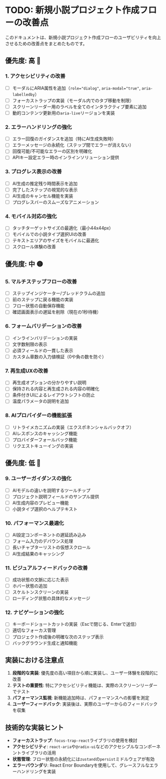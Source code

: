 # TODO: 新規小説プロジェクト作成フローの改善点

このドキュメントは、新規小説プロジェクト作成フローのユーザビリティを向上させるための改善点をまとめたものです。

## 優先度: 高 🔴

### 1. アクセシビリティの改善
- [ ] モーダルにARIA属性を追加（`role="dialog"`, `aria-modal="true"`, `aria-labelledby`）
- [ ] フォーカストラップの実装（モーダル内でのタブ移動を制限）
- [ ] スクリーンリーダー用のラベルを全てのインタラクティブ要素に追加
- [ ] 動的コンテンツ更新用の`aria-live`リージョンを実装

### 2. エラーハンドリングの強化
- [ ] エラー回復のガイダンスを追加（特にAI生成失敗時）
- [ ] エラーメッセージの永続化（ステップ間でエラーが消えない）
- [ ] 回復可能/不可能なエラーの区別を明確化
- [ ] APIキー設定エラー時のインラインソリューション提供

### 3. プログレス表示の改善
- [ ] AI生成の推定残り時間表示を追加
- [ ] 完了したステップの視覚的な表示
- [ ] AI生成のキャンセル機能を実装
- [ ] プログレスバーのスムーズなアニメーション

### 4. モバイル対応の強化
- [ ] タッチターゲットサイズの最適化（最小44x44px）
- [ ] モバイルでの小説タイプ選択UIの改善
- [ ] テキストエリアのサイズをモバイルに最適化
- [ ] スクロール体験の改善

## 優先度: 中 🟡

### 5. マルチステップフローの改善
- [ ] ステップインジケーター/ブレッドクラムの追加
- [ ] 前のステップに戻る機能の実装
- [ ] フロー状態の自動保存機能
- [ ] 確認画面表示の遅延を削除（現在の1秒待機）

### 6. フォームバリデーションの改善
- [ ] インラインバリデーションの実装
- [ ] 文字数制限の表示
- [ ] 必須フィールドの一貫した表示
- [ ] カスタム章数の入力値検証（0や負の数を防ぐ）

### 7. 再生成UXの改善
- [ ] 再生成オプションの分かりやすい説明
- [ ] 保持される内容と再生成される内容の明確化
- [ ] 条件付きUIによるレイアウトシフトの防止
- [ ] 温度パラメータの説明を追加

### 8. AIプロバイダーの機能拡張
- [ ] リトライメカニズムの実装（エクスポネンシャルバックオフ）
- [ ] AIレスポンスのキャッシング機能
- [ ] プロバイダーフォールバック機能
- [ ] リクエストキューイングの実装

## 優先度: 低 💚

### 9. ユーザーガイダンスの強化
- [ ] AIモデルの違いを説明するツールチップ
- [ ] プロジェクト説明フィールドのサンプル提供
- [ ] AI生成内容のプレビュー機能
- [ ] 小説タイプ選択のヘルプテキスト

### 10. パフォーマンス最適化
- [ ] AI設定コンポーネントの遅延読み込み
- [ ] フォーム入力のデバウンス処理
- [ ] 長いチャプターリストの仮想スクロール
- [ ] AI生成結果のキャッシング

### 11. ビジュアルフィードバックの改善
- [ ] 成功状態の文脈に応じた表示
- [ ] ホバー状態の追加
- [ ] スケルトンスクリーンの実装
- [ ] ローディング状態の具体的なメッセージ

### 12. ナビゲーションの強化
- [ ] キーボードショートカットの実装（Escで閉じる、Enterで送信）
- [ ] 適切なフォーカス管理
- [ ] プロジェクト作成後の明確な次のステップ表示
- [ ] バックグラウンド生成と通知機能

## 実装における注意点

1. **段階的な実装**: 優先度の高い項目から順に実装し、ユーザー体験を段階的に改善
2. **テストの重要性**: 特にアクセシビリティ機能は、実際のスクリーンリーダーでテスト
3. **パフォーマンス監視**: 新機能追加時は、パフォーマンスへの影響を測定
4. **ユーザーフィードバック**: 実装後は、実際のユーザーからのフィードバックを収集

## 技術的な実装ヒント

- **フォーカストラップ**: `focus-trap-react`ライブラリの使用を検討
- **アクセシビリティ**: `react-aria`や`@radix-ui`などのアクセシブルなコンポーネントライブラリの活用
- **状態管理**: フロー状態の永続化には`zustand`の`persist`ミドルウェアが有効
- **エラーバウンダリ**: React Error Boundaryを使用して、グレースフルなエラーハンドリングを実装